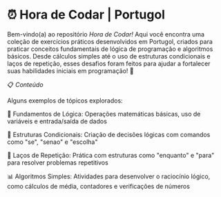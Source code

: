 # ⏰ Hora de Codar | Portugol

Bem-vindo(a) ao repositório *Hora de Codar!* Aqui você encontra uma coleção de exercícios práticos desenvolvidos em Portugol, criados para praticar conceitos fundamentais de lógica de programação e algoritmos básicos. Desde cálculos simples até o uso de estruturas condicionais e laços de repetição, esses desafios foram feitos para ajudar a fortalecer suas habilidades iniciais em programação! 🚀

📋 *Conteúdo*

Alguns exemplos de tópicos explorados:

🧠 Fundamentos de Lógica: Operações matemáticas básicas, uso de variáveis e entrada/saída de dados

📐 Estruturas Condicionais: Criação de decisões lógicas com comandos como "se", "senao" e "escolha"

🔁 Laços de Repetição: Prática com estruturas como "enquanto" e "para" para resolver problemas repetitivos

📊 Algoritmos Simples: Atividades para desenvolver o raciocínio lógico, como cálculos de média, contadores e verificações de números
